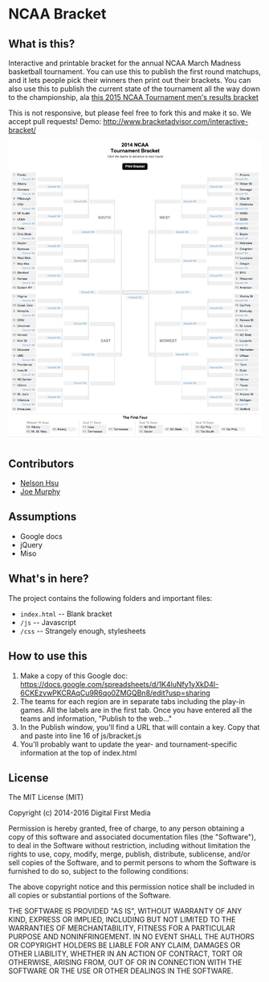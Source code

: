 # NCAA Bracket

## What is this?

Interactive and printable bracket for the annual NCAA March Madness basketball tournament. You can use this to publish the first round matchups, and it lets people pick their winners then print out their brackets. You can also use this to publish the current state of the tournament all the way down to the championship, ala [this 2015 NCAA Tournament men's results bracket](http://www.denverpost.com/colleges/ci_27715608/ncaa-mens-tournament-bracket-2015)

This is not responsive, but please feel free to fork this and make it so. We accept pull requests! Demo: http://www.bracketadvisor.com/interactive-bracket/

![interbrack](screenshots/interbrack.png)

## Contributors
* [Nelson Hsu](https://github.com/hsunelson)
* [Joe Murphy](https://github.com/freejoe76)

## Assumptions

* Google docs
* jQuery
* Miso

## What's in here?

The project contains the following folders and important files:

* ``index.html`` -- Blank bracket
* ``/js`` -- Javascript
* ``/css`` -- Strangely enough, stylesheets

## How to use this

1. Make a copy of this Google doc: https://docs.google.com/spreadsheets/d/1K4luNfy1yXkD4I-6CKEzvwPKCRAqCu9R6qo0ZMGQBn8/edit?usp=sharing
2. The teams for each region are in separate tabs including the play-in games.  All the labels are in the first tab. Once you have entered all the teams and information, "Publish to the web..."
3. In the Publish window, you'll find a URL that will contain a key. Copy that and paste into line 16 of js/bracket.js
4. You'll probably want to update the year- and tournament-specific information at the top of index.html

## License

The MIT License (MIT)

Copyright (c) 2014-2016 Digital First Media

Permission is hereby granted, free of charge, to any person obtaining a copy
of this software and associated documentation files (the "Software"), to deal
in the Software without restriction, including without limitation the rights
to use, copy, modify, merge, publish, distribute, sublicense, and/or sell
copies of the Software, and to permit persons to whom the Software is
furnished to do so, subject to the following conditions:

The above copyright notice and this permission notice shall be included in all
copies or substantial portions of the Software.

THE SOFTWARE IS PROVIDED "AS IS", WITHOUT WARRANTY OF ANY KIND, EXPRESS OR
IMPLIED, INCLUDING BUT NOT LIMITED TO THE WARRANTIES OF MERCHANTABILITY,
FITNESS FOR A PARTICULAR PURPOSE AND NONINFRINGEMENT. IN NO EVENT SHALL THE
AUTHORS OR COPYRIGHT HOLDERS BE LIABLE FOR ANY CLAIM, DAMAGES OR OTHER
LIABILITY, WHETHER IN AN ACTION OF CONTRACT, TORT OR OTHERWISE, ARISING FROM,
OUT OF OR IN CONNECTION WITH THE SOFTWARE OR THE USE OR OTHER DEALINGS IN THE
SOFTWARE.

